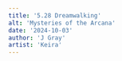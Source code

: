 ```yaml
---
title: '5.28 Dreamwalking'
alt: 'Mysteries of the Arcana'
date: '2024-10-03'
author: 'J Gray'
artist: 'Keira'
---
```


